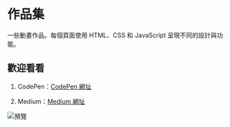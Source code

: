 # 作品集

一些動畫作品。每個頁面使用 HTML、CSS 和 JavaScript 呈現不同的設計與功能。

## 歡迎看看

1. CodePen：[CodePen 網址](https://codepen.io/chixxyy)

2. Medium：[Medium 網址](https://medium.com/@chixxyy)

![預覽](https://media3.giphy.com/media/v1.Y2lkPTc5MGI3NjExNGNpcGF0dnhuNWVtYWtiMDc0Y2thbWR6c2p5NzIxemlqaWF2dW53bCZlcD12MV9pbnRlcm5hbF9naWZfYnlfaWQmY3Q9Zw/lBm4rgtyIPJmywXzLW/giphy.gif)
